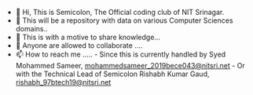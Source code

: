 - 👋 Hi, This is Semicolon, The Official coding club of NIT Srinagar.
- 👀 This will be a repository with data on various Computer Sciences domains..
- 🌱 This is with a motive to share knowledge...
- 💞️ Anyone are allowed to collaborate ....
- 📫 How to reach me .....
      - Since this is currently handled by Syed Mohammed Sameer, mohammedsameer_2019bece043@nitsri.net
      - Or with the Technical Lead of Semicolon Rishabh Kumar Gaud, rishabh_97btech19@nitsri.net

<!---
SemicolonNITSgr/SemicolonNITSgr is a ✨ special ✨ repository because its `README.md` (this file) appears on your GitHub profile.
You can click the Preview link to take a look at your changes.
--->
